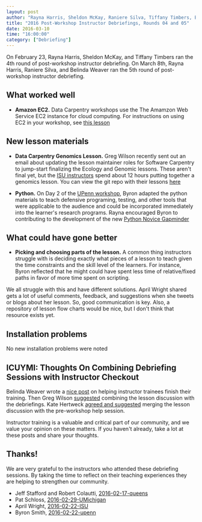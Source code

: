 ```yaml
---
layout: post
author: "Rayna Harris, Sheldon McKay, Raniere Silva, Tiffany Timbers, Belinda Weaver"
title: "2016 Post-Workshop Instructor Debriefings, Rounds 04 and 05"
date: 2016-03-10
time: "16:00:00"
category: ["Debriefing"]
---
```

On February 23, Rayna Harris, Sheldon McKay, and Tiffany Timbers ran the 4th round of post-workshop instructor debriefing. On March 8th, Rayna Harris, Raniere Silva, and Belinda Weaver ran the 5th round of post-workshop instructor debriefing. 

## What worked well

- **Amazon EC2.** Data Carpentry workshops use the The Amamzon Web Service EC2 instance for cloud computing. For instructions on using EC2 in your workshop, see [this lesson](https://jasonjwilliamsny.github.io/cloud-genomics/)  
 
## New lesson materials

- **Data Carpentry Genomics Lesson.** Greg Wilson recently sent out an email about updating the lesson maintainer roles for Software Carpentry to jump-start finalizing the Ecology and Genomic lessons. These aren't final yet, but the [ISU instructors](ttp://qingpeng.github.io/2016-02-22-isu/) spend about 12 hours putting together a genomics lesson. You can view the git repo with their lessons [here](https://github.com/qingpeng/2016-02-22-isu/tree/gh-pages/lessons) 

- **Python.** On Day 2 of the [UPenn workshop](http://maneesha.github.io/2016-02-22-upenn/), Byron adapted the python materials to teach defensive programing, testing, and other tools that were applicable to the audience and could be incorporated immediately into the learner's research programs. Rayna encouraged Byron to contributing to the development of the new [Python Novice Gapminder](https://github.com/swcarpentry/python-novice-gapminder/blob/gh-pages/index.md)  

## What could have gone better

- **Picking and choosing parts of the lesson.** A common thing instructors struggle with  is deciding exactly what pieces of a lesson to teach given the time constraints and the skill level of the learners. For instance, Byron reflected that he might could have spent less time of relative/fixed paths in favor of more time spent on scripting. 

We all struggle with this and have different solutions. April Wright shared gets a lot of useful comments, feedback, and suggestions when she tweets or blogs about her lesson. So, good communication is key. Also, a repository of lesson flow charts would be nice, but I don't think that resource exists yet. 

## Installation problems

No new installation problems were noted

## ICUYMI: Thoughts On Combining Debriefing Sessions with Instructor Checkout
Belinda Weaver wrote a [nice post](http://software-carpentry.org/blog/2016/03/proposal-instructor-trainees.html) on helping instructor trainees finish their training. Then Greg Wilson [suggested](http://software-carpentry.org/blog/2016/03/should-we-combine-debriefing-and-lesson-discussion.html) combining the lesson discussion with the debriefings. Kate Hertweck [agreed and suggested](http://disq.us/9bowz6) merging the lesson discussion with the pre-workshop help session. 
 
Instructor training is a valuable and critical part of our community, and we value your opinion on these matters. If you haven't already, take a lot at these posts and share your thoughts.   

## Thanks!

We are very grateful to the instructors who attended these debriefing sessions. By taking the time to reflect on their teaching experiences they are helping to strengthen our community.

- Jeff Stafford and Robert Colautti, [2016-02-17-queens](https://haschmi.github.io/2016-02-17-queens/)
- Pat Schloss, [2016-02-29-UMichigan](http://microbialinformatics.github.io/2016-02-29-UMichigan/)
- April Wright, [2016-02-22-ISU](http://qingpeng.github.io/2016-02-22-isu/)
- Byron Smith, [2016-02-22-upenn](http://maneesha.github.io/2016-02-22-upenn/)
